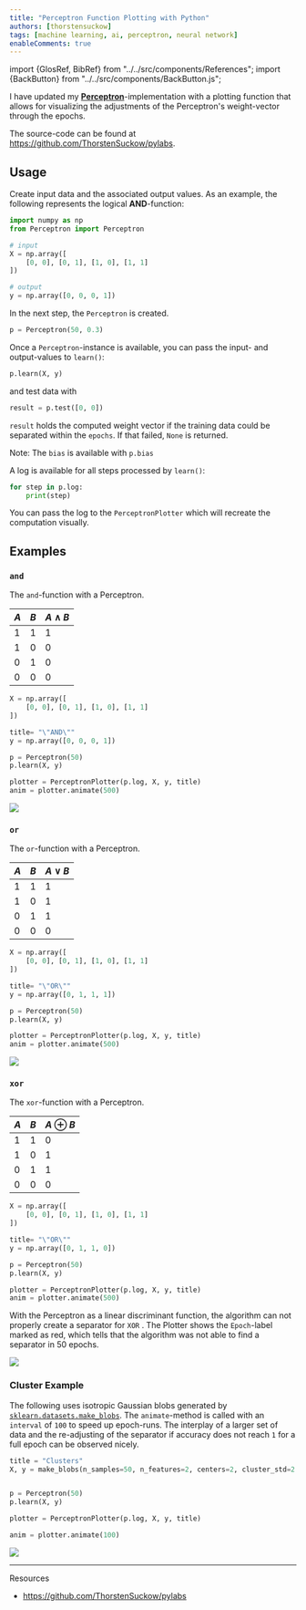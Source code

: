 ```yaml
---
title: "Perceptron Function Plotting with Python"
authors: [thorstensuckow]
tags: [machine learning, ai, perceptron, neural network]
enableComments: true
---
```


import {GlosRef, BibRef} from "../../src/components/References";
import {BackButton} from "../../src/components/BackButton.js";


I have updated my **[Perceptron](https://en.wikipedia.org/wiki/perceptron)**-implementation with 
a plotting function that allows for visualizing the adjustments of the Perceptron's weight-vector through the epochs.

The source-code can be found at https://github.com/ThorstenSuckow/pylabs.

## Usage

Create input data and the associated output values. As an example, the following represents the logical **AND**-function:

```python
import numpy as np
from Perceptron import Perceptron

# input
X = np.array([
    [0, 0], [0, 1], [1, 0], [1, 1]
])

# output
y = np.array([0, 0, 0, 1])
```

In the next step, the `Perceptron` is created.

```python 
p = Perceptron(50, 0.3)
```

Once a `Perceptron`-instance is available, you can pass the input- and output-values to `learn()`:

```python 
p.learn(X, y)
```

and test data with

```python 
result = p.test([0, 0])
```

`result` holds the computed weight vector if the training data could be separated within the `epochs`. If that failed,
`None` is returned.

Note: The `bias` is available with `p.bias`

A log is available for all steps processed by `learn()`:

```python
for step in p.log:
    print(step)
```

You can pass the log to the `PerceptronPlotter` which will recreate the computation visually.


## Examples 

### `and`


The `and`-function with a Perceptron.

| $A$ | $B$ | $A \land B$ |
|-----|-----|-------------|
| 1   | 1   | 1           |
| 1   | 0   | 0           |
| 0   | 1   | 0           |
| 0   | 0   | 0           |


```python
X = np.array([
    [0, 0], [0, 1], [1, 0], [1, 1]
])

title= "\"AND\""
y = np.array([0, 0, 0, 1])

p = Perceptron(50)
p.learn(X, y)

plotter = PerceptronPlotter(p.log, X, y, title)
anim = plotter.animate(500)
```

![](./img/and_perceptron.gif)

### `or`

The `or`-function with a Perceptron.

| $A$ | $B$ | $A \lor B$ |
|-----|-----|------------|
| 1   | 1   | 1          |
| 1   | 0   | 1          |
| 0   | 1   | 1          |
| 0   | 0   | 0          |

```python
X = np.array([
    [0, 0], [0, 1], [1, 0], [1, 1]
])

title= "\"OR\""
y = np.array([0, 1, 1, 1])

p = Perceptron(50)
p.learn(X, y)

plotter = PerceptronPlotter(p.log, X, y, title)
anim = plotter.animate(500)
```

![](./img/or_perceptron.gif)

### `xor`

The `xor`-function with a Perceptron.

| $A$ | $B$ | $A \oplus B$ |
|-----|-----|--------------|
| 1   | 1   | 0            |
| 1   | 0   | 1            |
| 0   | 1   | 1            |
| 0   | 0   | 0            |


```python
X = np.array([
    [0, 0], [0, 1], [1, 0], [1, 1]
])

title= "\"OR\""
y = np.array([0, 1, 1, 0])

p = Perceptron(50)
p.learn(X, y)

plotter = PerceptronPlotter(p.log, X, y, title)
anim = plotter.animate(500)
```

With the Perceptron as a linear discriminant function, the algorithm can not properly create a separator for `XOR` <BibRef name="MIN69" />.
The Plotter shows the `Epoch`-label marked as red, which tells that the algorithm was not able to find a separator in 50 epochs.


![](./img/xor_perceptron.gif)

### Cluster Example

The following uses isotropic Gaussian blobs generated by [`sklearn.datasets.make_blobs`](https://scikit-learn.org/stable/datasets/sample_generators.html#sample-generators).
The `animate`-method is called with an `interval` of `100` to speed up epoch-runs. The interplay of a larger set of data and the re-adjusting of the separator if accuracy does not reach `1` for a full epoch can be observed nicely.

```python
title = "Clusters"
X, y = make_blobs(n_samples=50, n_features=2, centers=2, cluster_std=2.5)


p = Perceptron(50)
p.learn(X, y)

plotter = PerceptronPlotter(p.log, X, y, title)

anim = plotter.animate(100)
```

![](./img/cluster_perceptron.gif)



---------------
Resources

- https://github.com/ThorstenSuckow/pylabs
